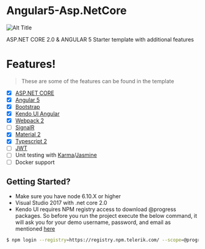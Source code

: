 # Angular5-Asp.NetCore

![Alt Title](title.png?raw=true "Title")

ASP.NET CORE 2.0 & ANGULAR 5 Starter template with additional features


# Features!
> These are some of the features can be found in the template
  - [x] [ASP.NET CORE](https://docs.microsoft.com/en-us/aspnet/core/aspnetcore-1.1)
  - [x] [Angular 5](http://angularjs.blogspot.sg/2017/03/angular-400-now-available.html)
  - [x] [Bootstrap](http://getbootstrap.com/)
  - [x] [Kendo UI Angular](http://www.telerik.com/kendo-angular-ui/)
  - [x] [Webpack 2](https://webpack.js.org/)
  - [ ] [SignalR](https://www.asp.net/signalr)
  - [x] [Material 2](https://material.angular.io/)
  - [x] [Typescript 2](https://www.typescriptlang.org/index.html)
  - [ ] [JWT](https://jwt.io/)
  - [ ] Unit testing with [Karma](https://karma-runner.github.io/1.0/index.html)/[Jasmine](https://jasmine.github.io/)
  - [ ] Docker support
 
 ## Getting Started? 
 
 - Make sure you have node 6.10.X or higher 
 - Visual Studio 2017 with .net core 2.0
 - Kendo UI requires NPM registry access to download @progress packages. So before you run the project execute the below command, it will ask you for your demo username, password, and email as mentioned [here](http://www.telerik.com/kendo-angular-ui/components/installation/npm-registry/)
 
 ```sh
$ npm login --registry=https://registry.npm.telerik.com/ --scope=@progress

```

